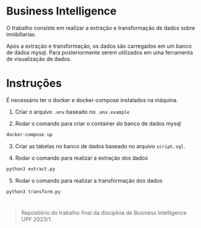 # Business Intelligence

O trabalho consiste em realizar a extração e transformação de dados sobre imóbiliarias. 

Após a extração e transformação, os dados são carregados em um banco de dados mysql. Para posteriormente serem utilizados em uma ferramenta de visualização de dados.


# Instruções
É necessário ter o docker e docker-compose instalados na máquina.

1. Criar o arquivo `.env` baseado no `.env.example`

2. Rodar o comando para criar o container do banco de dados mysql
```bash
docker-compose up
```

3. Criar as tabelas no banco de dados baseado no arquivo `script.sql`.

4. Rodar o comando para realizar a extração dos dados
```bash
python3 extract.py
```

5. Rodar o comando para realizar a transformação dos dados
```bash
python3 transform.py
```

#
> Repositório do trabalho final da disciplina de  Business Intelligence UPF 2023/1.